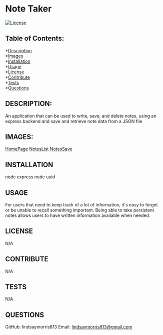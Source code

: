 # Note Taker
[![License](https://img.shields.io/static/v1?label=license&message=NONE&color=success)](https://github.com/lindsaymorris813/noteaker)

## Table of Contents:
*[Description](#description)  
*[Images](#images)  
*[Installation](#installation)  
*[Usage](#usage)  
*[License](#license)  
*[Contribute](#contribute)  
*[Tests](#tests)  
*[Questions](#questions)  

## DESCRIPTION:

An application that can be used to write, save, and delete notes, using an express backend and save and retrieve note data from a JSON file

## IMAGES:

[HomePage](public/assets/images/noteTakerHome.png)
[NotesList](public/assets/images/noteTakerNotesList.png)
[NotesSave](public/assets/images/noteTakerNotesSave.png)

## INSTALLATION

node express
node uuid

## USAGE

For users that need to keep track of a lot of information, it's easy to forget or be unable to recall something important. Being able to take persistent notes allows users to have written information available when needed.

## LICENSE

N/A

## CONTRIBUTE

N/A

## TESTS

N/A

## QUESTIONS

GitHub: lindsaymorris813
Email: lindsaymorris813@gmail.com
